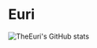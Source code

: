 # Euri

![TheEuri's GitHub stats](https://github-readme-stats.vercel.app/api?username=TheEuri&count_private=true)

